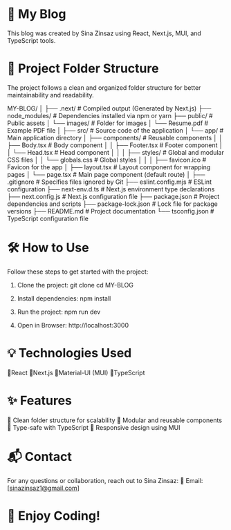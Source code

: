 # 🚀 My Blog

This blog was created by Sina Zinsaz using React, Next.js, MUI, and TypeScript tools.

# 📁 Project Folder Structure

The project follows a clean and organized folder structure for better maintainability and readability.

MY-BLOG/
│
├── .next/ # Compiled output (Generated by Next.js)
├── node_modules/ # Dependencies installed via npm or yarn
├── public/ # Public assets
│ └── images/ # Folder for images
│ └── Resume.pdf # Example PDF file
│
├── src/ # Source code of the application
│ └── app/ # Main application directory
│ ├── components/ # Reusable components
│ │ ├── Body.tsx # Body component
│ │ ├── Footer.tsx # Footer component
│ │ └── Head.tsx # Head component
│ │
│ ├── styles/ # Global and modular CSS files
│ │ └── globals.css # Global styles
│ │
│ ├── favicon.ico # Favicon for the app
│ ├── layout.tsx # Layout component for wrapping pages
│ └── page.tsx # Main page component (default route)
│
├── .gitignore # Specifies files ignored by Git
├── eslint.config.mjs # ESLint configuration
├── next-env.d.ts # Next.js environment type declarations
├── next.config.js # Next.js configuration file
├── package.json # Project dependencies and scripts
├── package-lock.json # Lock file for package versions
├── README.md # Project documentation
└── tsconfig.json # TypeScript configuration file

# 🛠️ How to Use

Follow these steps to get started with the project:

1. Clone the project:
   git clone <repository-url>
   cd MY-BLOG

2. Install dependencies:
   npm install

3. Run the project:
   npm run dev

4. Open in Browser:
   http://localhost:3000

# 💡 Technologies Used

🔹React
🔹Next.js
🔹Material-UI (MUI)
🔹TypeScript

# ✨ Features

🔹 Clean folder structure for scalability
🔹 Modular and reusable components
🔹 Type-safe with TypeScript
🔹 Responsive design using MUI

# 📬 Contact

For any questions or collaboration, reach out to Sina Zinsaz:
📧 Email: [sinazinsaz1@gmail.com]

# 🌟 Enjoy Coding!
